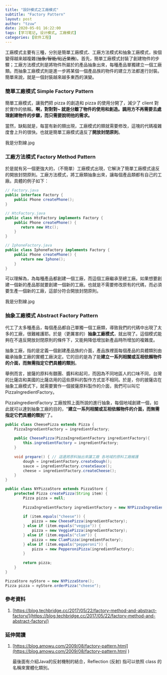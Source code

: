 ```yaml
---
title: "設計模式之工廠模式"
subtitle: "Factory Pattern"
layout: post
author: "tzuw"
date: 2020-05-01 16:22:00
tags: [学习笔记, 设计模式, 工廠模式]
categories: [软件工程]
---
```


工廠模式主要有三種，分別是簡單工廠模式、工廠方法模式和抽象工廠模式，挨個變得越来越複雜(~~抽象/智能/貼近業務~~)。首先，簡單工廠模式封裝了創建物件的步驟；工廠方法模式則是將物件所屬於的產品抽象出來，每種產品單獨建立一個工廠類。而抽象工廠模式則是進一步將某個一個產品族的物件的建立方法都進行封裝。簡單來說，就是一個封裝越來越多東西的演變。

### 簡單工廠模式 Simple Factory Pattern

簡單工廠模式，讓我們把 pizza 的創造和 pizza 的使用分開了，減少了 client 對於實作的依賴。**啊，對對對~ 就是分離了物件的使用和創造。調用方不再需要去處理創建物件的步驟，而只需要說明他的需求。**

當然，缺點就是，每當有新的類出現，工廠模式的類就需要修改，這塊的代碼複雜度會上升的很快。也就是簡單工廠模式違反了**開放封閉原則**。



我是分割線.jpg



### 工廠方法模式 Factory Method Pattern

於是就有另一個更強大的，（不簡單）工廠模式出現，它解決了簡單工廠模式違反的開放封閉原則。工廠方法模式，將工廠類抽象出來，讓每個產品類都有自己的工廠。具體的例子如下：

```java
// Factory.java
public interface Factory {
    public Phone createPhone();
}
```

```java
// HtcFactory.java
public class HtcFactory implements Factory {
    public Phone createPhone() {
       return new Htc();
    }
}
```

```java
// IphoneFactory.java
public class IphoneFactory implements Factory {
    public Phone createPhone() {
       return new Iphone();
    }
}
```

可以理解為，為每種產品都創建一個工廠，而這個工廠繼承至總工廠。如果想要創建一個新的產品那就要創建一個新的工廠。也就是不需要修改原有的代碼，而必須要生產一個新的工廠，這部分符合開放封閉原則。



我是分割線.jpg





### 抽象工廠模式 Abstract Factory Pattern

代工了太多種產品，每個產品都自己單獨一個工廠類，導致我們的代碼中出現了太多的工廠，很難維護耶。於是（更厲害的）**抽象工廠模式**，就出現了。這個模式能夠在不違反開放封閉原則的條件下，又能夠降低增加新產品時所增加的複雜度。

抽象工廠，指的是定義一個創建產品族的介面，產品族裡面每個產品的具體類別由繼承抽象工廠的實體工廠決定。它的目的是為了能**建立一系列相關或互相依賴物件的介面，而無需指定它們具體的類別**。

舉例而言，披薩的原料有麵團、醬料和起司，而因為不同地區人的口味不同，台灣的比薩店和美國的比薩店用的這些原料的製作方式並不相同。於是，你的披薩店在抽象工廠模式下，就需要實作一個披薩原料製作的介面，我們可以叫它 PizzaIngredientFactory。

PizzaIngredientFactory 工廠按照上面所說的進行抽象，每個地域創建一個，如此就可以達到抽象工廠的目的，"**建立一系列相關或互相依賴物件的介面，而無需指定它們具體的類別**"了。



```java
public class CheesePizza extends Pizza {
    PizzaIngredientFactory = ingredientFactory;
  
    public CheesePizza(PizzaIngredientFactory ingredientFactory){
        this.ingredientFactory = ingredientFactory;
    }
  
    void prepare() { // 這邊將原料抽出來讓工廠 各地域的原料工廠維護
        dough = ingredientFactory.createDough();
        sauce = ingredientFactory.createSauce();
        cheese = ingredientFactory.createCheese();
    }
}

public class NYPizzaStore extends PizzaStore {
    protected Pizza createPizza(String item) {
        Pizza pizza = null;
      
        PizzaIngredientFactory ingredientFactory = new NYPizzaIngredientFactory();
      
        if (item.equals("cheese")) { 
            pizza = new CheesePizza(ingredientFactory);
        } else if (item.equals("veggie")) {
            pizza = new VeggiePizza(ingredientFactory);
        } else if (item.equals("clam")) {
            pizza = new ClamPizza(ingredientFactory);
        } else if (item.equals("pepperoni")) {
            pizza = new PepperoniPizza(ingredientFactory);   
        } 
      
        return pizza;
    }
}

PizzaStore nyStore = new NYPizzaStore();
Pizza pizza = nyStore.orderPizza("cheese");

```



### 參考資料

1.  [https://blog.techbridge.cc/2017/05/22/factory-method-and-abstract-factory/](https://blog.techbridge.cc/2017/05/22/factory-method-and-abstract-factory/)



### 延伸閱讀

1.  [https://blog.amowu.com/2009/08/factory-pattern.html](https://blog.amowu.com/2009/08/factory-pattern.html ) 

    最後面有介紹Java的反射機制的結合，Reflection (反射) 指可以依照 class 的名稱來實體化類別。

  